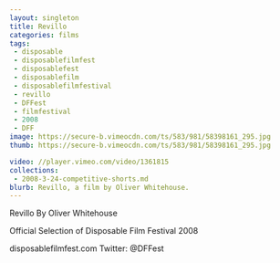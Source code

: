 ```yaml
---
layout: singleton
title: Revillo
categories: films
tags:
 - disposable
 - disposablefilmfest
 - disposablefest
 - disposablefilm
 - disposablefilmfestival
 - revillo
 - DFFest
 - filmfestival
 - 2008
 - DFF
image: https://secure-b.vimeocdn.com/ts/583/981/58398161_295.jpg
thumb: https://secure-b.vimeocdn.com/ts/583/981/58398161_295.jpg

video: //player.vimeo.com/video/1361815
collections:
 - 2008-3-24-competitive-shorts.md
blurb: Revillo, a film by Oliver Whitehouse.
---
```


Revillo
By Oliver Whitehouse

Official Selection of Disposable Film Festival 2008

disposablefilmfest.com
Twitter: @DFFest